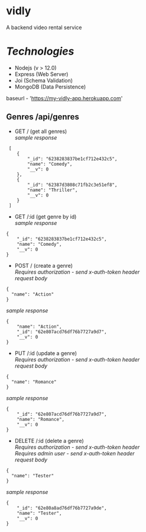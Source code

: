 # vidly
A backend video rental service

*Technologies*
=======================================
- Nodejs (v > 12.0)
- Express (Web Server)
- Joi (Schema Validation)
- MongoDB (Data Persistence)

baseurl - 'https://my-vidly-app.herokuapp.com' <br>

## Genres /api/genres
- GET / (get all genres) <br>
*sample response*
```
 [
    {
        "_id": "6238283837be1cf712e432c5",
        "name": "Comedy",
        "__v": 0
    },
    {
        "_id": "62387d3808c71fb2c3e51ef8",
        "name": "Thriller",
        "__v": 0
    }
 ]
```
- GET /:id (get genre by id) <br>
*sample response*
```
{
    "_id": "6238283837be1cf712e432c5",
    "name": "Comedy",
    "__v": 0
}
```

- POST / (create a genre) <br>
*Requires authorization - send x-auth-token header* <br>
*request body*
```
{
  "name": "Action"
}
```
*sample response*
```
{
    "name": "Action",
    "_id": "62e807acd76df76b7727a9d7",
    "__v": 0
}
```
- PUT /:id (update a genre) <br>
*Requires authorization - send x-auth-token header* <br>
*request body*
```
{
  "name": "Romance"
}
```
*sample response*
```
{
    "_id": "62e807acd76df76b7727a9d7",
    "name": "Romance",
    "__v": 0
}
```
- DELETE /:id (delete a genre) <br>
*Requires authorization - send x-auth-token header* <br>
*Requires admin user - send x-auth-token header* <br>
*request body*
```
{
  "name": "Tester"
}
```
*sample response*
```
{
    "_id": "62e80a8ad76df76b7727a9de",
    "name": "Tester",
    "__v": 0
}
```

